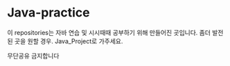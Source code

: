 # Java-practice

이 repositories는 자바 연습 및 시시때때 공부하기 위해 만들어진 곳입니다.
좀더 발전된 곳을 원할 경우. Java_Project로 가주세요.

무단공유 금지합니다
